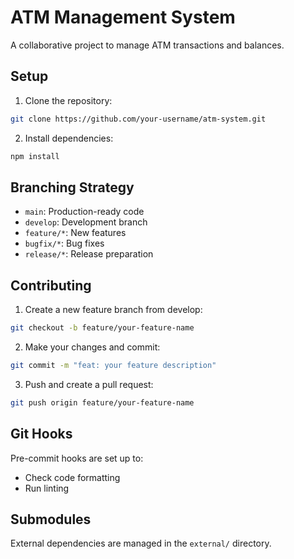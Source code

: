 # ATM Management System

A collaborative project to manage ATM transactions and balances.

## Setup

1. Clone the repository:
```bash
git clone https://github.com/your-username/atm-system.git
```

2. Install dependencies:
```bash
npm install
```

## Branching Strategy

- `main`: Production-ready code
- `develop`: Development branch
- `feature/*`: New features
- `bugfix/*`: Bug fixes
- `release/*`: Release preparation

## Contributing

1. Create a new feature branch from develop:
```bash
git checkout -b feature/your-feature-name
```

2. Make your changes and commit:
```bash
git commit -m "feat: your feature description"
```

3. Push and create a pull request:
```bash
git push origin feature/your-feature-name
```

## Git Hooks

Pre-commit hooks are set up to:
- Check code formatting
- Run linting

## Submodules

External dependencies are managed in the `external/` directory.
